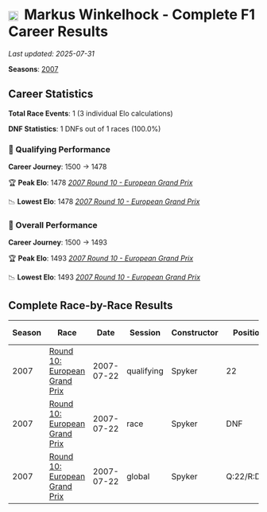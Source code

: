 # <img src="https://upload.wikimedia.org/wikipedia/commons/b/ba/Flag_of_Germany.svg" alt="Germany" width="20" height="auto" style="vertical-align: middle; margin-right: 5px;" onerror="this.outerHTML='🇩🇪'; this.style.marginRight='5px';"/> Markus Winkelhock - Complete F1 Career Results

*Last updated: 2025-07-31*

**Seasons**: [2007](../seasons/2007-season-report)

## Career Statistics

**Total Race Events**: 1 (3 individual Elo calculations)

**DNF Statistics**: 1 DNFs out of 1 races (100.0%)

### 🏁 Qualifying Performance
**Career Journey**: 1500 → 1478

🏆 **Peak Elo**: 1478
   *[2007 Round 10 - European Grand Prix](../seasons/2007-season-report#round-10-european-grand-prix)*

📉 **Lowest Elo**: 1478
   *[2007 Round 10 - European Grand Prix](../seasons/2007-season-report#round-10-european-grand-prix)*

### 🌟 Overall Performance
**Career Journey**: 1500 → 1493

🏆 **Peak Elo**: 1493
   *[2007 Round 10 - European Grand Prix](../seasons/2007-season-report#round-10-european-grand-prix)*

📉 **Lowest Elo**: 1493
   *[2007 Round 10 - European Grand Prix](../seasons/2007-season-report#round-10-european-grand-prix)*


## Complete Race-by-Race Results

| Season | Race | Date | Session | Constructor | Position | Starting ELO | ELO Change | Final ELO | Teammate |
|--------|------|------|---------|-------------|----------|--------------|------------|-----------|----------|
| 2007 | [Round 10: European Grand Prix](../seasons/2007-season-report#round-10-european-grand-prix) | 2007-07-22 | qualifying | Spyker | 22 | 1500 | -22 | 1478 | [<img src="https://upload.wikimedia.org/wikipedia/commons/b/ba/Flag_of_Germany.svg" alt="Germany" width="20" height="auto" style="vertical-align: middle; margin-right: 5px;" onerror="this.outerHTML='🇩🇪'; this.style.marginRight='5px';"/> Adrian Sutil](adrian-sutil) |
| 2007 | [Round 10: European Grand Prix](../seasons/2007-season-report#round-10-european-grand-prix) | 2007-07-22 | race | Spyker | DNF | 1500 | N/A | 1500 | [<img src="https://upload.wikimedia.org/wikipedia/commons/b/ba/Flag_of_Germany.svg" alt="Germany" width="20" height="auto" style="vertical-align: middle; margin-right: 5px;" onerror="this.outerHTML='🇩🇪'; this.style.marginRight='5px';"/> Adrian Sutil](adrian-sutil) |
| 2007 | [Round 10: European Grand Prix](../seasons/2007-season-report#round-10-european-grand-prix) | 2007-07-22 | global | Spyker | Q:22/R:DNF | 1500 | -7 | 1493 | [<img src="https://upload.wikimedia.org/wikipedia/commons/b/ba/Flag_of_Germany.svg" alt="Germany" width="20" height="auto" style="vertical-align: middle; margin-right: 5px;" onerror="this.outerHTML='🇩🇪'; this.style.marginRight='5px';"/> Adrian Sutil](adrian-sutil) |
